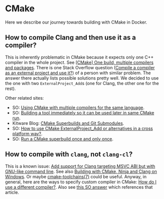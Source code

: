 # CMake

Here we describe our journey towards building with CMake in Docker.

## How to compile Clang and then use it as a compiler?

This is inherently problematic in CMake because it expects only one C++ compiler in the whole project.
See [[CMake] One build, multiple compilers and packages](https://cmake.org/pipermail/cmake/2013-August/055574.html).
There is one Stack Overflow question ([Compile a compiler as an external project and use it?](https://stackoverflow.com/q/39178338)) of a person with similar problem.
The answer there actually lists possible solutions pretty well.
We decided to use the one with two `ExternalProject_Add`s (one for Clang, the other one for the rest).

Other related sites:

- SO: [Using CMake with multiple compilers for the same language](https://stackoverflow.com/q/9542971).
- SO: [Building a tool immediately so it can be used later in same CMake run](https://stackoverflow.com/q/36084785).
- Kitware Blog: [CMake Superbuilds and Git Submodules](https://blog.kitware.com/cmake-superbuilds-git-submodules/).
- SO: [How to use CMake ExternalProject_Add or alternatives in a cross platform way?](https://stackoverflow.com/a/30011890).
- SO: [Run a CMake superbuild once and only once](https://stackoverflow.com/q/48339178).

## How to compile with `clang`, not `clang-cl`?

This is a known issue: [Add support for Clang targeting MSVC ABI but with GNU-like command line](https://gitlab.kitware.com/cmake/cmake/issues/16439).
See also [Building with CMake, Ninja and Clang on Windows](https://stackoverflow.com/a/46593308).
Or maybe [cmake-toolchains(7)](https://cmake.org/cmake/help/latest/manual/cmake-toolchains.7.html) could be useful.
Anyway, in general, here are the ways to specify custom compiler in CMake: [How do I use a different compiler?](https://gitlab.kitware.com/cmake/community/wikis/FAQ#how-do-i-use-a-different-compiler).
Also see [this SO answer](https://stackoverflow.com/a/13089688) which references that article.
